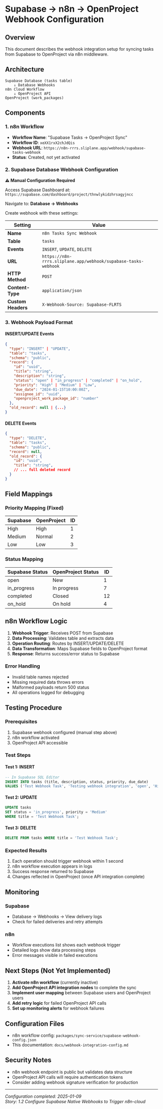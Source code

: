 # Supabase → n8n → OpenProject Webhook Configuration

## Overview

This document describes the webhook integration setup for syncing tasks from Supabase to OpenProject via n8n middleware.

## Architecture

```
Supabase Database (tasks table) 
    ↓ Database Webhooks
n8n Cloud Workflow 
    ↓ OpenProject API
OpenProject (work_packages)
```

## Components

### 1. n8n Workflow

- **Workflow Name**: "Supabase Tasks → OpenProject Sync"
- **Workflow ID**: `xeXX1rxX2chJdQis`
- **Webhook URL**: `https://n8n-rrrs.sliplane.app/webhook/supabase-tasks-webhook`
- **Status**: Created, not yet activated

### 2. Supabase Database Webhook Configuration

**⚠️ Manual Configuration Required**

Access Supabase Dashboard at:
`https://supabase.com/dashboard/project/thnwlykidzhrsagyjncc`

Navigate to: **Database → Webhooks**

Create webhook with these settings:

| Setting | Value |
|---------|-------|
| **Name** | `n8n Tasks Sync Webhook` |
| **Table** | `tasks` |
| **Events** | `INSERT`, `UPDATE`, `DELETE` |
| **URL** | `https://n8n-rrrs.sliplane.app/webhook/supabase-tasks-webhook` |
| **HTTP Method** | `POST` |
| **Content-Type** | `application/json` |
| **Custom Headers** | `X-Webhook-Source: Supabase-FLRTS` |

### 3. Webhook Payload Format

#### INSERT/UPDATE Events

```json
{
  "type": "INSERT" | "UPDATE",
  "table": "tasks",
  "schema": "public",
  "record": {
    "id": "uuid",
    "title": "string",
    "description": "string",
    "status": "open" | "in_progress" | "completed" | "on_hold",
    "priority": "High" | "Medium" | "Low",
    "due_date": "2024-01-15T10:00:00Z",
    "assignee_id": "uuid",
    "openproject_work_package_id": "number"
  },
  "old_record": null | {...}
}
```

#### DELETE Events

```json
{
  "type": "DELETE",
  "table": "tasks", 
  "schema": "public",
  "record": null,
  "old_record": {
    "id": "uuid",
    "title": "string",
    // ... full deleted record
  }
}
```

## Field Mappings

### Priority Mapping (Fixed)

| Supabase | OpenProject | ID |
|----------|-------------|-----|
| High     | High        | 1   |
| Medium   | Normal      | 2   |
| Low      | Low         | 3   |

### Status Mapping

| Supabase Status | OpenProject Status | ID |
|----------------|-------------------|-----|
| open           | New               | 1   |
| in_progress    | In progress       | 7   |
| completed      | Closed            | 12  |
| on_hold        | On hold           | 4   |

## n8n Workflow Logic

1. **Webhook Trigger**: Receives POST from Supabase
2. **Data Processing**: Validates table and extracts data
3. **Operation Routing**: Routes by INSERT/UPDATE/DELETE
4. **Data Transformation**: Maps Supabase fields to OpenProject format
5. **Response**: Returns success/error status to Supabase

### Error Handling

- Invalid table names rejected
- Missing required data throws errors
- Malformed payloads return 500 status
- All operations logged for debugging

## Testing Procedure

### Prerequisites

1. Supabase webhook configured (manual step above)
2. n8n workflow activated
3. OpenProject API accessible

### Test Steps

#### Test 1: INSERT

```sql
-- In Supabase SQL Editor
INSERT INTO tasks (title, description, status, priority, due_date)
VALUES ('Test Webhook Task', 'Testing webhook integration', 'open', 'High', '2024-01-15 10:00:00+00');
```

#### Test 2: UPDATE

```sql
UPDATE tasks 
SET status = 'in_progress', priority = 'Medium'
WHERE title = 'Test Webhook Task';
```

#### Test 3: DELETE

```sql
DELETE FROM tasks WHERE title = 'Test Webhook Task';
```

### Expected Results

1. Each operation should trigger webhook within 1 second
2. n8n workflow execution appears in logs
3. Success response returned to Supabase
4. Changes reflected in OpenProject (once API integration complete)

## Monitoring

### Supabase

- Database → Webhooks → View delivery logs
- Check for failed deliveries and retry attempts

### n8n

- Workflow executions list shows each webhook trigger
- Detailed logs show data processing steps
- Error messages visible in failed executions

## Next Steps (Not Yet Implemented)

1. **Activate n8n workflow** (currently inactive)
2. **Add OpenProject API integration nodes** to complete the sync
3. **Implement user mapping** between Supabase users and OpenProject users
4. **Add retry logic** for failed OpenProject API calls
5. **Set up monitoring alerts** for webhook failures

## Configuration Files

- n8n workflow config: `packages/sync-service/supabase-webhook-config.json`
- This documentation: `docs/webhook-integration-config.md`

## Security Notes

- n8n webhook endpoint is public but validates data structure
- OpenProject API calls will require authentication tokens
- Consider adding webhook signature verification for production

---

*Configuration completed: 2025-01-09*  
*Story: 1.2 Configure Supabase Native Webhooks to Trigger n8n-cloud*
